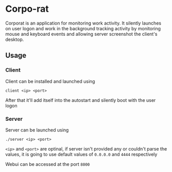 # Corpo-rat

Corporat is an application for monitoring work activity. It silently launches on user logon and work in the background tracking activity by monitoring mouse and keyboard events and allowing server screenshot the client's desktop.

## Usage

### Client
Client can be installed and launched using
  ```
  client <ip> <port>
  ```
After that it'll add itself into the autostart and silently boot with the user logon 

### Server
Server can be launched using
  ```
  ./server <ip> <port>
  ```
`<ip>` and `<port>` are optinal, if server isn't provided any or couldn't parse the values, it is going to use default values of `0.0.0.0` and `4444` respectively

Webui can be accessed at the port `8000`
